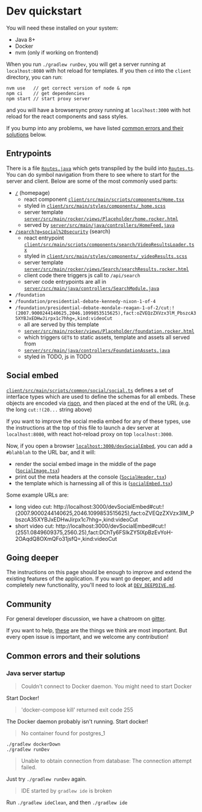 # Dev quickstart

You will need these installed on your system:

- Java 8+
- Docker
- nvm (only if working on frontend)

When you run `./gradlew runDev`, you will get a server running at `localhost:8080` with hot reload for templates.  If you then `cd` into the `client` directory, you can run:

```
nvm use   // get correct version of node & npm
npm ci    // get dependencies
npm start // start proxy server
```

and you will have a browsersync proxy running at `localhost:3000` with hot reload for the react components and sass styles.

If you bump into any problems, we have listed [common errors and their solutions](#common-errors-and-their-solutions) below.

## Entrypoints

There is a file [`Routes.java`](client/src/main/java/java2ts/Routes.java) which gets transpiled by the build into [`Routes.ts`](client/src/main/scripts/java2ts/Routes.ts). You can do symbol navigation from there to see where to start for the server and client.  Below are some of the most commonly used parts:

- [`/`](https://mytake.org/) (homepage)
  - react component [`client/src/main/scripts/components/Home.tsx`](client/src/main/scripts/components/Home.tsx)
  - styled in [`client/src/main/styles/components/_home.scss`](client/src/main/styles/components/_home.scss)
  - server template [`server/src/main/rocker/views/Placeholder/home.rocker.html`](server/src/main/rocker/views/Placeholder/home.rocker.html)
  - served by [`server/src/main/java/controllers/HomeFeed.java`](server/src/main/java/controllers/HomeFeed.java)
- [`/search?q=social%20security`](https://mytake.org/search?q=social%20security) (search)
  - react entrypoint [`client/src/main/scripts/components/search/VideoResultsLoader.tsx`](client/src/main/scripts/components/search/VideoResultsLoader.tsx)
  - styled in [`client/src/main/styles/components/_videoResults.scss`](client/src/main/styles/components/_videoResults.scss)
  - server template [`server/src/main/rocker/views/Search/searchResults.rocker.html`](server/src/main/rocker/views/Search/searchResults.rocker.html)
  - client code there triggers js call to `/api/search`
  - server code entrypoints are all in [`server/src/main/java/controllers/SearchModule.java`](server/src/main/java/controllers/SearchModule.java)
- `/foundation`
- `/foundation/presidential-debate-kennedy-nixon-1-of-4`
- `/foundation/presidential-debate-mondale-reagan-1-of-2/cut:!(2007.9000244140625,2046.1099853515625),fact:oZVEQzZXVzx3lM_PbszcA35XYBJxEDHwJirpx1c7hhg=,kind:videoCut`
  - all are served by this template
  - [`server/src/main/rocker/views/Placeholder/foundation.rocker.html`](server/src/main/rocker/views/Placeholder/foundation.rocker.html)
  - which triggers `GET`s to static assets, template and assets all served from
  - [`server/src/main/java/controllers/FoundationAssets.java`](server/src/main/java/controllers/FoundationAssets.java)
  - styled in TODO, js in TODO

## Social embed

[`client/src/main/scripts/common/social/social.ts`](client/src/main/scripts/common/social/social.ts) defines a set of interface types which are used to define the schemas for all embeds.  These objects are encoded via [rison](https://rison.io/), and then placed at the end of the URL (e.g. the long `cut:!(20...` string above)

If you want to improve the social media embed for any of these types, use the instructions at the top of this file to launch a dev server at `localhost:8080`, with react hot-reload proxy on top `localhost:3000`.

Now, if you open a browser [`localhost:3000/devSocialEmbed`](http://localhost:3000/devSocialEmbed), you can add a `#blahblah` to the URL bar, and it will:

- render the social embed image in the middle of the page ([`SocialImage.tsx`](client/src/main/scripts/common/social/SocialImage.tsx))
- print out the meta headers at the console ([`SocialHeader.tsx`](client/src/main/scripts/common/social/SocialHeader.tsx))
- the template which is harnessing all of this is ([`socialEmbed.tsx`](client/src/main/scripts/socialEmbed.tsx))

Some example URLs are:

- long video cut: http://localhost:3000/devSocialEmbed#cut:!(2007.9000244140625,2046.1099853515625),fact:oZVEQzZXVzx3lM_PbszcA35XYBJxEDHwJirpx1c7hhg=,kind:videoCut
- short video cut: http://localhost:3000/devSocialEmbed#cut:!(2551.0849609375,2560.25),fact:DChTy6FSIkZY5lXpBzEvYoH-2OAqdQ8OXmQFo31jsfQ=,kind:videoCut

## Going deeper

The instructions on this page should be enough to improve and extend the existing features of the application. If you want go deeper, and add completely new functionality, you'll need to look at [`DEV_DEEPDIVE.md`](DEV_DEEPDIVE.md).

## Community

For general developer discussion, we have a chatroom on [gitter](https://gitter.im/mytakedotorg).

If you want to help, [these](https://github.com/mytakedotorg/mtdo/projects/3) are the things we think are most important. But every open issue is important, and we welcome any contribution!

## Common errors and their solutions

### Java server startup

> Couldn't connect to Docker daemon. You might need to start Docker

Start Docker!

> 'docker-compose kill' returned exit code 255

The Docker daemon probably isn't running. Start docker!

> No container found for postgres_1

```
./gradlew dockerDown
./gradlew runDev
```

> Unable to obtain connection from database: The connection attempt failed.

Just try `./gradlew runDev` again.

> IDE started by `gradlew ide` is broken

Run `./gradlew ideClean`, and then `./gradlew ide`
